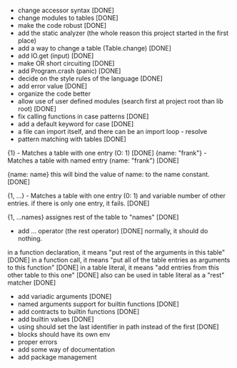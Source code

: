 - change accessor syntax [DONE]
- change modules to tables [DONE]
- make the code robust [DONE]
- add the static analyzer (the whole reason this project started in the first place)
- add a way to change a table (Table.change) [DONE]
- add IO.get (input) [DONE]
- make OR short circuiting [DONE]
- add Program.crash (panic) [DONE]
- decide on the style rules of the language [DONE]
- add error value [DONE]
- organize the code better
- allow use of user defined modules (search first at project root than lib root) [DONE]
- fix calling functions in case patterns [DONE]
- add a default keyword for case [DONE]
- a file can import itself, and there can be an import loop - resolve
- pattern matching with tables [DONE]

{1} - Matches a table with one entry (O: 1) [DONE]
{name: "frank"} - Matches a table with named entry (name: "frank") [DONE]

{name: name}
this will bind the value of name: to the name constant. [DONE]

{1, ...} - Matches a table with one entry (0: 1) and variable number of other entries. if there is only one entry, it fails. [DONE]

{1, ...names}
assignes rest of the table to "names" [DONE]
- add ... operator (the rest operator) [DONE]
normally, it should do nothing.

in a function declaration, it means "put rest of the arguments in this table" [DONE]
in a function call, it means "put all of the table entries as arguments to this function" [DONE]
in a table literal, it means "add entries from this other table to this one" [DONE]
also can be used in table literal as a "rest" matcher [DONE]


- add variadic arguments [DONE]
- named arguments support for builtin functions [DONE]
- add contracts to builtin functions [DONE]
- add builtin values [DONE]
- using should set the last identifier in path instead of the first [DONE]
- blocks should have its  own env
- proper errors
- add some way of documentation
- add package management
